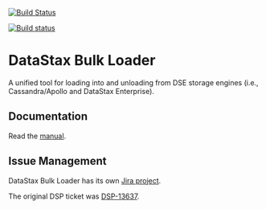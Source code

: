 [![Build Status](https://travis-ci.com/riptano/dsbulk.svg?token=HsKMUW45xxTpytJgq1ku&branch=1.x)](https://travis-ci.com/riptano/dsbulk)

[![Build status](https://ci.appveyor.com/api/projects/status/p7cicgkbyanmxlsl/branch/1.x?svg=true)](https://ci.appveyor.com/project/DataStax/dsbulk/branch/1.x)

# DataStax Bulk Loader

A unified tool for loading into and unloading from DSE storage engines (i.e., Cassandra/Apollo and DataStax Enterprise).

## Documentation

Read the [manual].

## Issue Management

DataStax Bulk Loader has its own [Jira project].

The original DSP ticket was [DSP-13637].

[manual]: manual/
[Jira project]: https://datastax.jira.com/projects/DAT/summary
[DSP-13637]: https://datastax.jira.com/browse/DSP-13637
